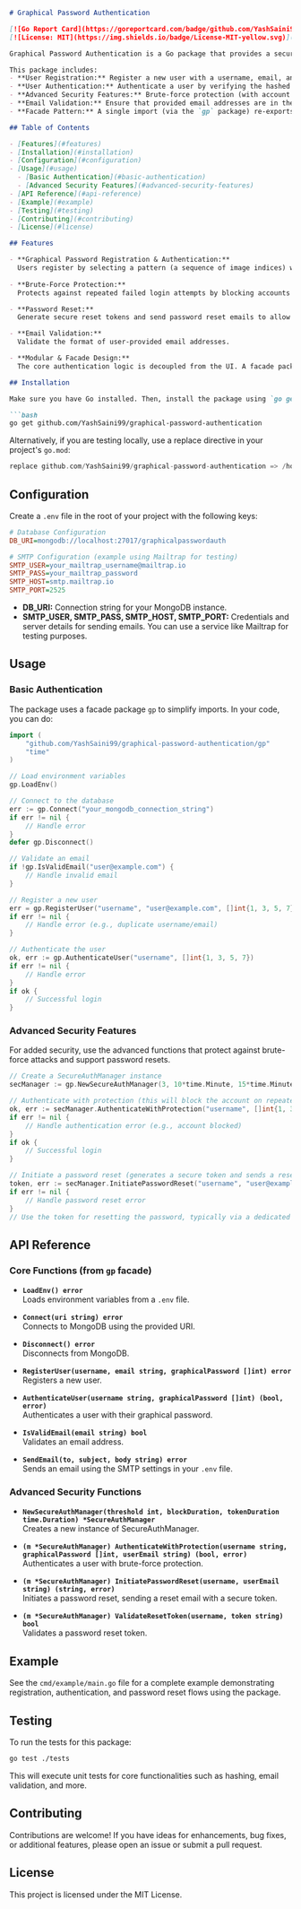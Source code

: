 
```markdown
# Graphical Password Authentication

[![Go Report Card](https://goreportcard.com/badge/github.com/YashSaini99/graphical-password-authentication)](https://goreportcard.com/report/github.com/YashSaini99/graphical-password-authentication)
[![License: MIT](https://img.shields.io/badge/License-MIT-yellow.svg)](LICENSE)

Graphical Password Authentication is a Go package that provides a secure and advanced authentication system using graphical passwords. Instead of relying on traditional text-based passwords, users provide a sequence of image selections (represented by indices), which are then converted into a string, hashed using bcrypt, and stored securely in MongoDB.

This package includes:
- **User Registration:** Register a new user with a username, email, and graphical password.
- **User Authentication:** Authenticate a user by verifying the hashed graphical password.
- **Advanced Security Features:** Brute-force protection (with account blocking and alert emails) and password reset functionality with secure token generation.
- **Email Validation:** Ensure that provided email addresses are in the correct format.
- **Facade Pattern:** A single import (via the `gp` package) re-exports all functionality for ease of use.

## Table of Contents

- [Features](#features)
- [Installation](#installation)
- [Configuration](#configuration)
- [Usage](#usage)
  - [Basic Authentication](#basic-authentication)
  - [Advanced Security Features](#advanced-security-features)
- [API Reference](#api-reference)
- [Example](#example)
- [Testing](#testing)
- [Contributing](#contributing)
- [License](#license)

## Features

- **Graphical Password Registration & Authentication:**  
  Users register by selecting a pattern (a sequence of image indices) which is converted to a string and hashed.
  
- **Brute-Force Protection:**  
  Protects against repeated failed login attempts by blocking accounts after a threshold is reached and sending alert emails.

- **Password Reset:**  
  Generate secure reset tokens and send password reset emails to allow users to change their graphical password if forgotten.

- **Email Validation:**  
  Validate the format of user-provided email addresses.

- **Modular & Facade Design:**  
  The core authentication logic is decoupled from the UI. A facade package (`gp`) is provided so that developers can import everything with a single import.

## Installation

Make sure you have Go installed. Then, install the package using `go get`:

```bash
go get github.com/YashSaini99/graphical-password-authentication
```

Alternatively, if you are testing locally, use a replace directive in your project's `go.mod`:

```go
replace github.com/YashSaini99/graphical-password-authentication => /home/yash/Documents/graphical_password_authentication
```

## Configuration

Create a `.env` file in the root of your project with the following keys:

```ini
# Database Configuration
DB_URI=mongodb://localhost:27017/graphicalpasswordauth

# SMTP Configuration (example using Mailtrap for testing)
SMTP_USER=your_mailtrap_username@mailtrap.io
SMTP_PASS=your_mailtrap_password
SMTP_HOST=smtp.mailtrap.io
SMTP_PORT=2525
```

- **DB_URI:** Connection string for your MongoDB instance.
- **SMTP_USER, SMTP_PASS, SMTP_HOST, SMTP_PORT:** Credentials and server details for sending emails. You can use a service like Mailtrap for testing purposes.

## Usage

### Basic Authentication

The package uses a facade package `gp` to simplify imports. In your code, you can do:

```go
import (
    "github.com/YashSaini99/graphical-password-authentication/gp"
    "time"
)

// Load environment variables
gp.LoadEnv()

// Connect to the database
err := gp.Connect("your_mongodb_connection_string")
if err != nil {
    // Handle error
}
defer gp.Disconnect()

// Validate an email
if !gp.IsValidEmail("user@example.com") {
    // Handle invalid email
}

// Register a new user
err = gp.RegisterUser("username", "user@example.com", []int{1, 3, 5, 7})
if err != nil {
    // Handle error (e.g., duplicate username/email)
}

// Authenticate the user
ok, err := gp.AuthenticateUser("username", []int{1, 3, 5, 7})
if err != nil {
    // Handle error
}
if ok {
    // Successful login
}
```

### Advanced Security Features

For added security, use the advanced functions that protect against brute-force attacks and support password resets.

```go
// Create a SecureAuthManager instance
secManager := gp.NewSecureAuthManager(3, 10*time.Minute, 15*time.Minute)

// Authenticate with protection (this will block the account on repeated failed attempts and send alert emails)
ok, err := secManager.AuthenticateWithProtection("username", []int{1, 3, 5, 7}, "user@example.com")
if err != nil {
    // Handle authentication error (e.g., account blocked)
}
if ok {
    // Successful login
}

// Initiate a password reset (generates a secure token and sends a reset email)
token, err := secManager.InitiatePasswordReset("username", "user@example.com")
if err != nil {
    // Handle password reset error
}
// Use the token for resetting the password, typically via a dedicated reset endpoint.
```

## API Reference

### Core Functions (from `gp` facade)

- **`LoadEnv() error`**  
  Loads environment variables from a `.env` file.

- **`Connect(uri string) error`**  
  Connects to MongoDB using the provided URI.

- **`Disconnect() error`**  
  Disconnects from MongoDB.

- **`RegisterUser(username, email string, graphicalPassword []int) error`**  
  Registers a new user.

- **`AuthenticateUser(username string, graphicalPassword []int) (bool, error)`**  
  Authenticates a user with their graphical password.

- **`IsValidEmail(email string) bool`**  
  Validates an email address.

- **`SendEmail(to, subject, body string) error`**  
  Sends an email using the SMTP settings in your `.env` file.

### Advanced Security Functions

- **`NewSecureAuthManager(threshold int, blockDuration, tokenDuration time.Duration) *SecureAuthManager`**  
  Creates a new instance of SecureAuthManager.

- **`(m *SecureAuthManager) AuthenticateWithProtection(username string, graphicalPassword []int, userEmail string) (bool, error)`**  
  Authenticates a user with brute-force protection.

- **`(m *SecureAuthManager) InitiatePasswordReset(username, userEmail string) (string, error)`**  
  Initiates a password reset, sending a reset email with a secure token.

- **`(m *SecureAuthManager) ValidateResetToken(username, token string) bool`**  
  Validates a password reset token.

## Example

See the `cmd/example/main.go` file for a complete example demonstrating registration, authentication, and password reset flows using the package.

## Testing

To run the tests for this package:

```bash
go test ./tests
```

This will execute unit tests for core functionalities such as hashing, email validation, and more.

## Contributing

Contributions are welcome! If you have ideas for enhancements, bug fixes, or additional features, please open an issue or submit a pull request.

## License

This project is licensed under the MIT License.
```
